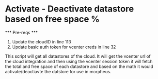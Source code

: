 # Activate - Deactivate datastore based on free space %

*** Pre-reqs ***
1. Update the cloudID in line 113
2. Update basic auth token for vcenter creds in line 32

This script will get all datastores of the cloud. It will get the vcenter url of the cloud integration and then using the vcenter session token it will fetch the total and free space of each datastore and based on the math it would activate/deactiavte the datstore for use in morpheus.

